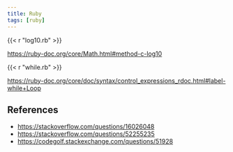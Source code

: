 ```yaml
---
title: Ruby
tags: [ruby]
---
```


{{< r "log10.rb" >}}

<https://ruby-doc.org/core/Math.html#method-c-log10>

{{< r "while.rb" >}}

<https://ruby-doc.org/core/doc/syntax/control_expressions_rdoc.html#label-while+Loop>

## References

- <https://stackoverflow.com/questions/16026048>
- <https://stackoverflow.com/questions/52255235>
- <https://codegolf.stackexchange.com/questions/51928>
